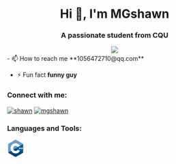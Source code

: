 <h1 align="center">Hi 👋, I'm MGshawn</h1>
<h3 align="center">A passionate student from CQU</h3>
<div align="center">
  <img  src="https://github-readme-stats.vercel.app/api?username=MagicShawn&show_icons=true&theme=radical&hide=contribs,prs" />
</div>
- 📫 How to reach me **1056472710@qq.com**

- ⚡ Fun fact **funny guy**

<h3 align="left">Connect with me:</h3>
<p align="left">
<a href="https://instagram.com/shawn" target="blank"><img align="center" src="https://raw.githubusercontent.com/rahuldkjain/github-profile-readme-generator/master/src/images/icons/Social/instagram.svg" alt="shawn" height="30" width="40" /></a>
<a href="https://www.leetcode.com/mgshawn" target="blank"><img align="center" src="https://raw.githubusercontent.com/rahuldkjain/github-profile-readme-generator/master/src/images/icons/Social/leet-code.svg" alt="mgshawn" height="30" width="40" /></a>
</p>

<h3 align="left">Languages and Tools:</h3>
<p align="left"> <a href="https://www.w3schools.com/cpp/" target="_blank" rel="noreferrer"> <img src="https://raw.githubusercontent.com/devicons/devicon/master/icons/cplusplus/cplusplus-original.svg" alt="cplusplus" width="40" height="40"/> </a> </p>


